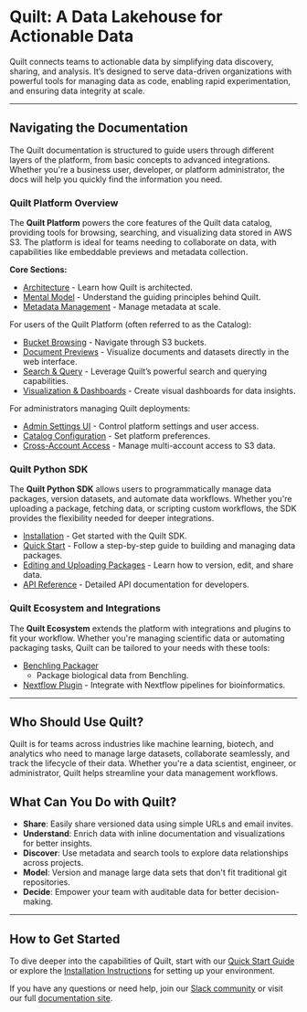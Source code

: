# Quilt: A Data Lakehouse for Actionable Data

Quilt connects teams to actionable data by simplifying data discovery, sharing,
and analysis. It’s designed to serve data-driven organizations with powerful
tools for managing data as code, enabling rapid experimentation, and ensuring
data integrity at scale.

---

## Navigating the Documentation

The Quilt documentation is structured to guide users through different layers of
the platform, from basic concepts to advanced integrations. Whether you're a
business user, developer, or platform administrator, the docs will help you
quickly find the information you need.

### Quilt Platform Overview

The **Quilt Platform** powers the core features of the Quilt data catalog,
providing tools for browsing, searching, and visualizing data stored in AWS S3.
The platform is ideal for teams needing to collaborate on data, with
capabilities like embeddable previews and metadata collection.

**Core Sections:**

- [Architecture](Architecture.md) - Learn how Quilt is architected.
- [Mental Model](MentalModel.md) - Understand the guiding principles behind
  Quilt.
- [Metadata Management](Catalog/Metadata.md) - Manage metadata at scale.

For users of the Quilt Platform (often referred to as the Catalog):

- [Bucket Browsing](Catalog/FileBrowser.md) - Navigate through S3 buckets.
- [Document Previews](Catalog/Preview.md) - Visualize documents and datasets
  directly in the web interface.
- [Search & Query](Catalog/SearchQuery.md) - Leverage Quilt’s powerful search
  and querying capabilities.
- [Visualization & Dashboards](Catalog/VisualizationDashboards.md) - Create
  visual dashboards for data insights.

For administrators managing Quilt deployments:

- [Admin Settings UI](Catalog/Admin.md) - Control platform settings and user
  access.
- [Catalog Configuration](Catalog/Preferences.md) - Set platform preferences.
- [Cross-Account Access](CrossAccount.md) - Manage multi-account access to S3
  data.

### Quilt Python SDK

The **Quilt Python SDK** allows users to programmatically manage data packages,
version datasets, and automate data workflows. Whether you're uploading a
package, fetching data, or scripting custom workflows, the SDK provides the
flexibility needed for deeper integrations.

- [Installation](Installation.md) - Get started with the Quilt SDK.
- [Quick Start](Quickstart.md) - Follow a step-by-step guide to building and
  managing data packages.
- [Editing and Uploading Packages](walkthrough/editing-a-package.md) - Learn how
  to version, edit, and share data.
- [API Reference](api-reference/api.md) - Detailed API documentation for
  developers.

### Quilt Ecosystem and Integrations

The **Quilt Ecosystem** extends the platform with integrations and plugins to
fit your workflow. Whether you're managing scientific data or automating
packaging tasks, Quilt can be tailored to your needs with these tools:

- [Benchling
  Packager](https://open.quiltdata.com/b/quilt-example/packages/examples/benchling-packager)
  - Package biological data from Benchling.
- [Nextflow Plugin](examples/nextflow.md) - Integrate with Nextflow pipelines
  for bioinformatics.

---

## Who Should Use Quilt?

Quilt is for teams across industries like machine learning, biotech, and
analytics who need to manage large datasets, collaborate seamlessly, and track
the lifecycle of their data. Whether you're a data scientist, engineer, or
administrator, Quilt helps streamline your data management workflows.

## What Can You Do with Quilt?

- **Share**: Easily share versioned data using simple URLs and email invites.
- **Understand**: Enrich data with inline documentation and visualizations for
  better insights.
- **Discover**: Use metadata and search tools to explore data relationships
  across projects.
- **Model**: Version and manage large data sets that don't fit traditional git
  repositories.
- **Decide**: Empower your team with auditable data for better decision-making.

---

## How to Get Started

To dive deeper into the capabilities of Quilt, start with our [Quick Start
Guide](https://docs.quiltdata.com/Quickstart) or explore the [Installation
Instructions](Installation.md) for setting up your environment.

If you have any questions or need help, join our [Slack
community](https://slack.quiltdata.com/) or visit our full [documentation
site](https://docs.quiltdata.com/).

